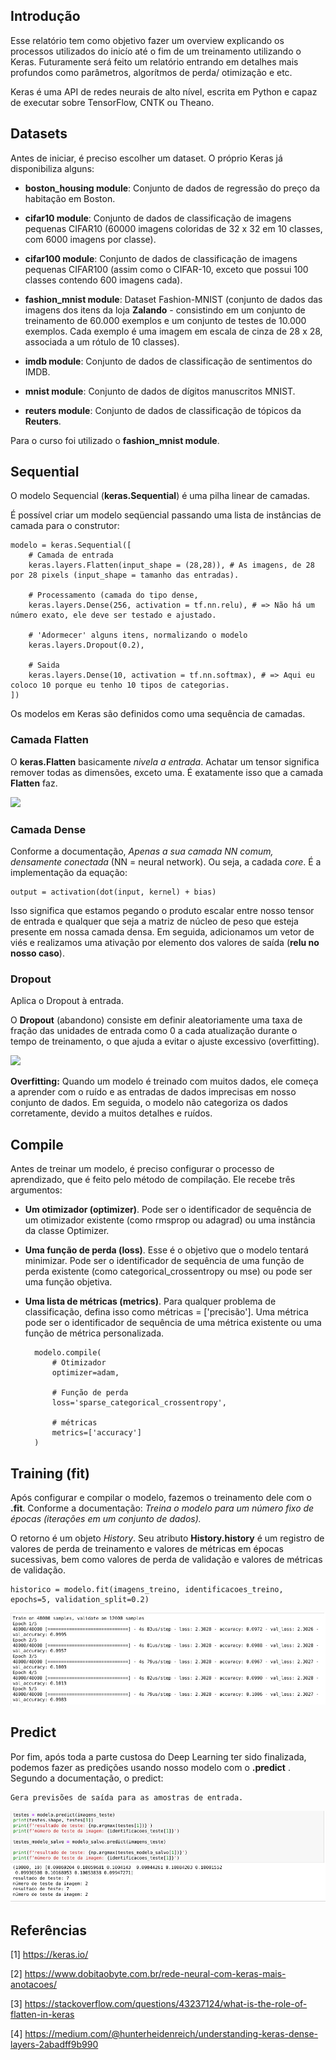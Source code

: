## Introdução

Esse relatório tem como objetivo fazer um overview explicando os processos utilizados do inicío até o fim de um treinamento utilizando o Keras. Futuramente será feito um relatório entrando em detalhes mais profundos como parâmetros, algorítmos de perda/ otimização e etc.

Keras é uma API de redes neurais de alto nível, escrita em Python e capaz de executar sobre TensorFlow, CNTK ou Theano.

## Datasets

Antes de iniciar, é preciso escolher um dataset. O próprio Keras já disponibiliza alguns:

- __boston_housing module__: Conjunto de dados de regressão do preço da habitação em Boston.

- __cifar10 module__: Conjunto de dados de classificação de imagens pequenas CIFAR10 (60000 imagens coloridas de 32 x 32 em 10 classes, com 6000 imagens por classe).

- __cifar100 module__: Conjunto de dados de classificação de imagens pequenas CIFAR100 (assim como o CIFAR-10, exceto que possui 100 classes contendo 600 imagens cada).

- __fashion_mnist module__: Dataset Fashion-MNIST (conjunto de dados das imagens dos itens da loja __Zalando__ - consistindo em um conjunto de treinamento de 60.000 exemplos e um conjunto de testes de 10.000 exemplos. Cada exemplo é uma imagem em escala de cinza de 28 x 28, associada a um rótulo de 10 classes).

- __imdb module__: Conjunto de dados de classificação de sentimentos do IMDB.

- __mnist module__: Conjunto de dados de dígitos manuscritos MNIST.

- __reuters module__: Conjunto de dados de classificação de tópicos da __Reuters__.

Para o curso foi utilizado o __fashion_mnist module__.

## Sequential 

O modelo Sequencial (__keras.Sequential__) é uma pilha linear de camadas.

É possível criar um modelo seqüencial passando uma lista de instâncias de camada para o construtor:

    modelo = keras.Sequential([
        # Camada de entrada
        keras.layers.Flatten(input_shape = (28,28)), # As imagens, de 28 por 28 pixels (input_shape = tamanho das entradas).
        
        # Processamento (camada do tipo dense,
        keras.layers.Dense(256, activation = tf.nn.relu), # => Não há um número exato, ele deve ser testado e ajustado.

        # 'Adormecer' alguns itens, normalizando o modelo
        keras.layers.Dropout(0.2),
        
        # Saida
        keras.layers.Dense(10, activation = tf.nn.softmax), # => Aqui eu coloco 10 porque eu tenho 10 tipos de categorias.
    ])

Os modelos em Keras são definidos como uma sequência de camadas.

### Camada Flatten

O __keras.Flatten__ basicamente _nivela a entrada_. Achatar um tensor significa remover todas as dimensões, exceto uma. É exatamente isso que a camada __Flatten__ faz.

![](https://i.stack.imgur.com/IBt6j.jpg)

### Camada Dense

Conforme a documentação, _Apenas a sua camada NN comum, densamente conectada_ (NN = neural network). Ou seja, a cadada _core_. É a implementação da equação:

    output = activation(dot(input, kernel) + bias)

Isso significa que estamos pegando o produto escalar entre nosso tensor de entrada e qualquer que seja a matriz de núcleo de peso que esteja presente em nossa camada densa. Em seguida, adicionamos um vetor de viés  e realizamos uma ativação por elemento dos valores de saída (__relu no nosso caso__).


### Dropout

Aplica o Dropout à entrada.

O __Dropout__ (abandono) consiste em definir aleatoriamente uma taxa de fração das unidades de entrada como 0 a cada atualização durante o tempo de treinamento, o que ajuda a evitar o ajuste excessivo (overfitting).

![](https://hackernoon.com/hn-images/1*L392ucqge-zTsOJYieRN7A.png)

__Overfitting:__ Quando um modelo é treinado com muitos dados, ele começa a aprender com o ruído e as entradas de dados imprecisas em nosso conjunto de dados. Em seguida, o modelo não categoriza os dados corretamente, devido a muitos detalhes e ruídos.

## Compile

Antes de treinar um modelo, é preciso configurar o processo de aprendizado, que é feito pelo método de compilação. Ele recebe três argumentos:

- __Um otimizador (optimizer)__. Pode ser o identificador de sequência de um otimizador existente (como rmsprop ou adagrad) ou uma instância da classe Optimizer. 

- __Uma função de perda (loss)__. Esse é o objetivo que o modelo tentará minimizar. Pode ser o identificador de sequência de uma função de perda existente (como categorical_crossentropy ou mse) ou pode ser uma função objetiva. 

- __Uma lista de métricas (metrics)__. Para qualquer problema de classificação, defina isso como métricas = ['precisão']. Uma métrica pode ser o identificador de sequência de uma métrica existente ou uma função de métrica personalizada. 

        modelo.compile(
            # Otimizador
            optimizer=adam, 
            
            # Função de perda
            loss='sparse_categorical_crossentropy',
            
            # métricas
            metrics=['accuracy']
        )

## Training (fit)

Após configurar e compilar o modelo, fazemos o treinamento dele com o __.fit__. Conforme a documentação: _Treina o modelo para um número fixo de épocas (iterações em um conjunto de dados)._

O retorno é um objeto _History_. Seu atributo __History.history__ é um registro de valores de perda de treinamento e valores de métricas em épocas sucessivas, bem como valores de perda de validação e valores de métricas de validação.

    historico = modelo.fit(imagens_treino, identificacoes_treino, epochs=5, validation_split=0.2)

![](./fit.png)

## Predict

Por fim, após toda a parte custosa do Deep Learning ter sido finalizada, podemos fazer as predições usando nosso modelo com o __.predict__ . Segundo a documentação, o predict:

    Gera previsões de saída para as amostras de entrada.

![](./predict.png)

## Referências

[1] https://keras.io/

[2] https://www.dobitaobyte.com.br/rede-neural-com-keras-mais-anotacoes/

[3] https://stackoverflow.com/questions/43237124/what-is-the-role-of-flatten-in-keras

[4] https://medium.com/@hunterheidenreich/understanding-keras-dense-layers-2abadff9b990
